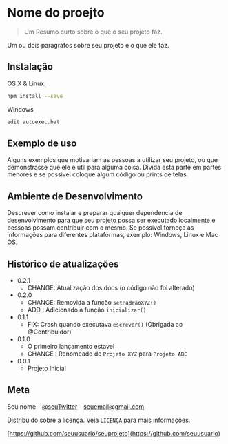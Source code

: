 # Nome do proejto
> Um Resumo curto sobre o que o seu projeto faz.

Um ou dois paragrafos sobre seu projeto e o que ele faz.




## Instalação

OS X & Linux:

```sh
npm install --save
```

Windows

```sh
edit autoexec.bat
```


## Exemplo de uso

Alguns exemplos que motivariam as pessoas a utilizar seu projeto, ou que demonstrasse que ele é util para alguma coisa. 
Divida esta parte em partes menores e se possivel coloque algum código ou prints de telas.


## Ambiente de Desenvolvimento

Descrever como instalar e preparar qualquer dependencia de desenvolvimento para que seu projeto possa ser executado localmente e pessoas possam contribuir com o mesmo. Se possivel forneça as informações para diferentes plataformas, exemplo: Windows, Linux e Mac OS.

## Histórico de atualizações

* 0.2.1
    * CHANGE: Atualização dos docs (o código não foi alterado)
* 0.2.0
    * CHANGE: Removida a função `setPadrãoXYZ()`
    * ADD : Adicionado a função `inicializar()`
* 0.1.1
    * FIX: Crash quando executava `escrever()` (Obrigada ao @Contribuidor)
* 0.1.0
    * O primeiro lançamento estavel
    * CHANGE : Renomeado de `Projeto XYZ` para `Projeto ABC`
* 0.0.1 
    * Projeto Inicial


## Meta

Seu nome - [@seuTwitter](https://twitter.com/seuTwiter) - seuemail@gmail.com

Distribuido sobre a licença. Veja `LICENÇA` para mais informações.

[https://github.com/seuusuario/seuprojeto](https://github.com/seuusuario)

